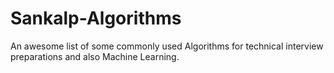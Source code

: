 # Sankalp-Algorithms

An awesome list of some commonly used Algorithms for technical interview preparations and also Machine Learning.

